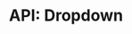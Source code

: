 ---
comment: "/**\n * A multi purpose dropdown\n *\n * @memberof HashBrown.Client.Views.Widgets\n */"
meta:
    range:
        - 135
        - 10632
    filename: Dropdown.js
    lineno: 10
    columnno: 0
    path: /home/mrzapp/Development/Web/hashbrown-cms/src/Client/Views/Widgets
    code:
        id: astnode100037765
        name: Dropdown
        type: ClassDeclaration
        paramnames:
            - params
classdesc: 'A multi purpose dropdown'
memberof: HashBrown.Client.Views.Widgets
name: Dropdown
longname: HashBrown.Client.Views.Widgets.Dropdown
kind: class
scope: static
description: 'A multi purpose dropdown'
params: []
methods:
    -
        comment: "/**\n     * Gets option icon\n     *\n     * @param {String} label\n     *\n     * @returns {String} Icon\n     */"
        meta:
            range:
                - 715
                - 1280
            filename: Dropdown.js
            lineno: 38
            columnno: 4
            path: /home/mrzapp/Development/Web/hashbrown-cms/src/Client/Views/Widgets
            code:
                id: astnode100037825
                name: 'Dropdown#getOptionIcon'
                type: MethodDefinition
                paramnames:
                    - label
            vars:
                "": null
        description: 'Gets option icon'
        params:
            -
                type:
                    names:
                        - String
                name: label
        returns:
            -
                type:
                    names:
                        - String
                description: Icon
        name: getOptionIcon
        longname: 'HashBrown.Client.Views.Widgets.Dropdown#getOptionIcon'
        kind: function
        memberof: HashBrown.Client.Views.Widgets.Dropdown
        scope: instance
    -
        comment: "/**\n     * Converts options into a flattened structure\n     *\n     * @returns {Object} Options\n     */"
        meta:
            range:
                - 1393
                - 3231
            filename: Dropdown.js
            lineno: 63
            columnno: 4
            path: /home/mrzapp/Development/Web/hashbrown-cms/src/Client/Views/Widgets
            code:
                id: astnode100037908
                name: 'Dropdown#getFlattenedOptions'
                type: MethodDefinition
                paramnames: []
            vars:
                "": null
        description: 'Converts options into a flattened structure'
        returns:
            -
                type:
                    names:
                        - Object
                description: Options
        name: getFlattenedOptions
        longname: 'HashBrown.Client.Views.Widgets.Dropdown#getFlattenedOptions'
        kind: function
        memberof: HashBrown.Client.Views.Widgets.Dropdown
        scope: instance
        params: []
    -
        comment: "/**\n     * Gets the current value label\n     *\n     * @returns {String} Value label\n     */"
        meta:
            range:
                - 3333
                - 4089
            filename: Dropdown.js
            lineno: 121
            columnno: 4
            path: /home/mrzapp/Development/Web/hashbrown-cms/src/Client/Views/Widgets
            code:
                id: astnode100038124
                name: 'Dropdown#getValueLabel'
                type: MethodDefinition
                paramnames: []
            vars:
                "": null
        description: 'Gets the current value label'
        returns:
            -
                type:
                    names:
                        - String
                description: 'Value label'
        name: getValueLabel
        longname: 'HashBrown.Client.Views.Widgets.Dropdown#getValueLabel'
        kind: function
        memberof: HashBrown.Client.Views.Widgets.Dropdown
        scope: instance
        params: []
    -
        comment: "/**\n     * Performs a sanity check of the value\n     */"
        meta:
            range:
                - 4155
                - 4375
            filename: Dropdown.js
            lineno: 155
            columnno: 4
            path: /home/mrzapp/Development/Web/hashbrown-cms/src/Client/Views/Widgets
            code:
                id: astnode100038232
                name: 'Dropdown#sanityCheck'
                type: MethodDefinition
                paramnames: []
            vars:
                "": null
        description: 'Performs a sanity check of the value'
        name: sanityCheck
        longname: 'HashBrown.Client.Views.Widgets.Dropdown#sanityCheck'
        kind: function
        memberof: HashBrown.Client.Views.Widgets.Dropdown
        scope: instance
        params: []
    -
        comment: "/**\n     * Updates all selected classes\n     */"
        meta:
            range:
                - 4433
                - 4888
            filename: Dropdown.js
            lineno: 166
            columnno: 4
            path: /home/mrzapp/Development/Web/hashbrown-cms/src/Client/Views/Widgets
            code:
                id: astnode100038276
                name: 'Dropdown#updateSelectedClasses'
                type: MethodDefinition
                paramnames: []
            vars:
                "": null
        description: 'Updates all selected classes'
        name: updateSelectedClasses
        longname: 'HashBrown.Client.Views.Widgets.Dropdown#updateSelectedClasses'
        kind: function
        memberof: HashBrown.Client.Views.Widgets.Dropdown
        scope: instance
        params: []
    -
        comment: "/**\n     * Updates all position classes\n     */"
        meta:
            range:
                - 4946
                - 5623
            filename: Dropdown.js
            lineno: 182
            columnno: 4
            path: /home/mrzapp/Development/Web/hashbrown-cms/src/Client/Views/Widgets
            code:
                id: astnode100038355
                name: 'Dropdown#updatePositionClasses'
                type: MethodDefinition
                paramnames: []
            vars:
                "": null
        description: 'Updates all position classes'
        name: updatePositionClasses
        longname: 'HashBrown.Client.Views.Widgets.Dropdown#updatePositionClasses'
        kind: function
        memberof: HashBrown.Client.Views.Widgets.Dropdown
        scope: instance
        params: []
    -
        comment: "/**\n     * Event: Change value\n     *\n     * @param {Object} newValue\n     */"
        meta:
            range:
                - 5711
                - 7143
            filename: Dropdown.js
            lineno: 206
            columnno: 4
            path: /home/mrzapp/Development/Web/hashbrown-cms/src/Client/Views/Widgets
            code:
                id: astnode100038452
                name: 'Dropdown#onChangeInternal'
                type: MethodDefinition
                paramnames:
                    - newValue
            vars:
                "": null
        description: 'Event: Change value'
        params:
            -
                type:
                    names:
                        - Object
                name: newValue
        name: onChangeInternal
        longname: 'HashBrown.Client.Views.Widgets.Dropdown#onChangeInternal'
        kind: function
        memberof: HashBrown.Client.Views.Widgets.Dropdown
        scope: instance
    -
        comment: "/**\n     * Event: Typeahead\n     *\n     * @param {String} query\n     */"
        meta:
            range:
                - 7225
                - 7692
            filename: Dropdown.js
            lineno: 266
            columnno: 4
            path: /home/mrzapp/Development/Web/hashbrown-cms/src/Client/Views/Widgets
            code:
                id: astnode100038595
                name: 'Dropdown#onTypeahead'
                type: MethodDefinition
                paramnames:
                    - query
            vars:
                "": null
        description: 'Event: Typeahead'
        params:
            -
                type:
                    names:
                        - String
                name: query
        name: onTypeahead
        longname: 'HashBrown.Client.Views.Widgets.Dropdown#onTypeahead'
        kind: function
        memberof: HashBrown.Client.Views.Widgets.Dropdown
        scope: instance
    -
        comment: "/**\n     * Toggles open/closed\n     *\n     * @param {Boolean} isOpen\n     */"
        meta:
            range:
                - 7779
                - 8319
            filename: Dropdown.js
            lineno: 286
            columnno: 4
            path: /home/mrzapp/Development/Web/hashbrown-cms/src/Client/Views/Widgets
            code:
                id: astnode100038677
                name: 'Dropdown#toggle'
                type: MethodDefinition
                paramnames:
                    - isOpen
            vars:
                "": null
        description: 'Toggles open/closed'
        params:
            -
                type:
                    names:
                        - Boolean
                name: isOpen
        name: toggle
        longname: 'HashBrown.Client.Views.Widgets.Dropdown#toggle'
        kind: function
        memberof: HashBrown.Client.Views.Widgets.Dropdown
        scope: instance
    -
        comment: "/**\n     * Template\n     */"
        meta:
            range:
                - 8357
                - 10630
            filename: Dropdown.js
            lineno: 310
            columnno: 4
            path: /home/mrzapp/Development/Web/hashbrown-cms/src/Client/Views/Widgets
            code:
                id: astnode100038748
                name: 'Dropdown#template'
                type: MethodDefinition
                paramnames: []
            vars:
                "": null
        description: Template
        name: template
        longname: 'HashBrown.Client.Views.Widgets.Dropdown#template'
        kind: function
        memberof: HashBrown.Client.Views.Widgets.Dropdown
        scope: instance
        params: []
shortname: Dropdown
layout: docPage
permalink: /docs/hashbrown/client/views/widgets/dropdown/
title: 'API: Dropdown'

---